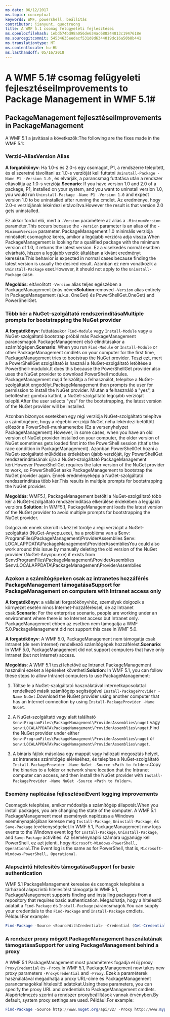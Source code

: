 ```yaml
---
ms.date: 06/12/2017
ms.topic: conceptual
keywords: WMF, powershell, beállítás
contributor: jianyunt, quoctruong
title: A WMF 5.1 csomag felügyeleti fejlesztései
ms.openlocfilehash: 1ebd574bd98a056de634ac688244813c1947618e
ms.sourcegitcommit: 54534635eedacf531d8d6344019dc16a50b8b441
ms.translationtype: MT
ms.contentlocale: hu-HU
ms.lasthandoff: 05/16/2018
---
```

# <a name="improvements-to-package-management-in-wmf-51"></a><span data-ttu-id="e3c2b-103">A WMF 5.1# csomag felügyeleti fejlesztései</span><span class="sxs-lookup"><span data-stu-id="e3c2b-103">Improvements to Package Management in WMF 5.1#</span></span>

## <a name="improvements-in-packagemanagement"></a><span data-ttu-id="e3c2b-104">PackageManagement fejlesztései</span><span class="sxs-lookup"><span data-stu-id="e3c2b-104">Improvements in PackageManagement</span></span> ##
<span data-ttu-id="e3c2b-105">A WMF 5.1 a javításai a következők:</span><span class="sxs-lookup"><span data-stu-id="e3c2b-105">The following are the fixes made in the WMF 5.1:</span></span>

### <a name="version-alias"></a><span data-ttu-id="e3c2b-106">Verzió-Alias</span><span class="sxs-lookup"><span data-stu-id="e3c2b-106">Version Alias</span></span>

<span data-ttu-id="e3c2b-107">**A forgatókönyv**: Ha 1.0-s és 2.0-s egy csomagot, P1, a rendszerre telepített, és el szeretné távolítani az 1.0-s verzióját kell futtatni `Uninstall-Package -Name P1 -Version 1.0` , és elvárják, a parancsmag futtatása után a rendszer eltávolítja az 1.0-s verziója.</span><span class="sxs-lookup"><span data-stu-id="e3c2b-107">**Scenario**: If you have version 1.0 and 2.0 of a package, P1, installed on your system, and you want to uninstall version 1.0, you would run `Uninstall-Package -Name P1 -Version 1.0` and expect version 1.0 to be uninstalled after running the cmdlet.</span></span> <span data-ttu-id="e3c2b-108">Az eredménye, hogy 2.0-s verziójának lekérdezi eltávolítva.</span><span class="sxs-lookup"><span data-stu-id="e3c2b-108">However the result is that version 2.0 gets uninstalled.</span></span>

<span data-ttu-id="e3c2b-109">Ez akkor fordul elő, mert a `-Version` paramétere az alias a `-MinimumVersion` paraméter.</span><span class="sxs-lookup"><span data-stu-id="e3c2b-109">This occurs because the `-Version` parameter is an alias of the `-MinimumVersion` parameter.</span></span> <span data-ttu-id="e3c2b-110">PackageManagement 1.0 minimális verziója minősített csomaghoz keres, amikor a legújabb verzióra adja vissza.</span><span class="sxs-lookup"><span data-stu-id="e3c2b-110">When PackageManagement is looking for a qualified package with the minimum version of 1.0, it returns the latest version.</span></span> <span data-ttu-id="e3c2b-111">Ez a viselkedés normál esetben elvárható, hiszen a legújabb verzió: általában a kívánt eredményt keresése.</span><span class="sxs-lookup"><span data-stu-id="e3c2b-111">This behavior is expected in normal cases because finding the latest version is usually the desired result.</span></span> <span data-ttu-id="e3c2b-112">Azonban ez nem vonatkozik a `Uninstall-Package` eset.</span><span class="sxs-lookup"><span data-stu-id="e3c2b-112">However, it should not apply to the `Uninstall-Package` case.</span></span>

<span data-ttu-id="e3c2b-113">**Megoldás**: eltávolított `-Version` alias teljes egészében a PackageManagement (más néven</span><span class="sxs-lookup"><span data-stu-id="e3c2b-113">**Solution**:removed `-Version` alias entirely in PackageManagement (a.k.a.</span></span> <span data-ttu-id="e3c2b-114">OneGet) és PowerShellGet.</span><span class="sxs-lookup"><span data-stu-id="e3c2b-114">OneGet) and PowerShellGet.</span></span>

### <a name="multiple-prompts-for-bootstrapping-the-nuget-provider"></a><span data-ttu-id="e3c2b-115">Több kér a NuGet-szolgáltató rendszerindítása</span><span class="sxs-lookup"><span data-stu-id="e3c2b-115">Multiple prompts for bootstrapping the NuGet provider</span></span>

<span data-ttu-id="e3c2b-116">**A forgatókönyv**: futtatásakor `Find-Module` vagy `Install-Module` vagy a NuGet-szolgáltató bootstrap próbál más PackageManagement parancsmagok PackageManagement első elindításakor a számítógépen.</span><span class="sxs-lookup"><span data-stu-id="e3c2b-116">**Scenario**: When you run `Find-Module` or `Install-Module` or other PackageManagement cmdlets on your computer for the first time, PackageManagement tries to bootstrap the NuGet provider.</span></span> <span data-ttu-id="e3c2b-117">Teszi ezt, mert a PowerShellGet szolgáltató is használ a NuGet-szolgáltató letöltése a PowerShell-modulok.</span><span class="sxs-lookup"><span data-stu-id="e3c2b-117">It does this because the PowerShellGet provider also uses the NuGet provider to download PowerShell modules.</span></span> <span data-ttu-id="e3c2b-118">PackageManagement majd felszólítja a felhasználót, telepítse a NuGet-szolgáltatót engedélyt.</span><span class="sxs-lookup"><span data-stu-id="e3c2b-118">PackageManagement then prompts the user for permission to install the NuGet provider.</span></span> <span data-ttu-id="e3c2b-119">Miután a felhasználó a "yes", a betöltéshez gombra kattint, a NuGet-szolgáltató legújabb verzióját telepíti.</span><span class="sxs-lookup"><span data-stu-id="e3c2b-119">After the user selects "yes" for the bootstrapping, the latest version of the NuGet provider will be installed.</span></span>

<span data-ttu-id="e3c2b-120">Azonban bizonyos esetekben egy régi verziója NuGet-szolgáltató telepítve a számítógépre, hogy a régebbi verziójú NuGet néha lekérdezi betöltött először a PowerShell-munkamenetbe (Ez a versenyhelyzet PackageManagement).</span><span class="sxs-lookup"><span data-stu-id="e3c2b-120">However, in some cases, when you have an old version of NuGet provider installed on your computer, the older version of NuGet sometimes gets loaded first into the PowerShell session (that's the race condition in PackageManagement).</span></span> <span data-ttu-id="e3c2b-121">Azonban PowerShellGet hozni a NuGet-szolgáltató működése érdekében újabb verzióját, így PowerShellGet rendszerindításának újra a NuGet-szolgáltató PackageManagement kéri.</span><span class="sxs-lookup"><span data-stu-id="e3c2b-121">However PowerShellGet requires the later version of the NuGet provider to work, so PowerShellGet asks PackageManagement to bootstrap the NuGet provider again.</span></span> <span data-ttu-id="e3c2b-122">Ennek eredményeképp a NuGet-szolgáltató rendszerindítása több kér.</span><span class="sxs-lookup"><span data-stu-id="e3c2b-122">This results in multiple prompts for bootstrapping the NuGet provider.</span></span>

<span data-ttu-id="e3c2b-123">**Megoldás**: WMF5.1, PackageManagement betölti a NuGet-szolgáltató több kér a NuGet-szolgáltató rendszerindítása elkerülése érdekében a legújabb verzióra.</span><span class="sxs-lookup"><span data-stu-id="e3c2b-123">**Solution**: In WMF5.1, PackageManagement loads the latest version of the NuGet provider to avoid multiple prompts for bootstrapping the NuGet provider.</span></span>

<span data-ttu-id="e3c2b-124">Dolgozunk ennek sikerült is kézzel törölje a régi verzióját a NuGet-szolgáltató (NuGet-Anycpu.exe), ha a probléma van a $env: ProgramFiles\PackageManagement\ProviderAssemblies $env: LOCALAPPDATA\PackageManagement\ProviderAssemblies</span><span class="sxs-lookup"><span data-stu-id="e3c2b-124">You could also work around this issue by manually deleting the old version of the NuGet provider (NuGet-Anycpu.exe) if exists from $env:ProgramFiles\PackageManagement\ProviderAssemblies $env:LOCALAPPDATA\PackageManagement\ProviderAssemblies</span></span>


### <a name="support-for-packagemanagement-on-computers-with-intranet-access-only"></a><span data-ttu-id="e3c2b-125">Azokon a számítógépeken csak az intranetes hozzáférés PackageManagement támogatása</span><span class="sxs-lookup"><span data-stu-id="e3c2b-125">Support for PackageManagement on computers with Intranet access only</span></span>

<span data-ttu-id="e3c2b-126">**A forgatókönyv**: a vállalati forgatókönyvhöz, személyek dolgozik a környezet esetén nincs Internet-hozzáféréssel, de az Intranet csak.</span><span class="sxs-lookup"><span data-stu-id="e3c2b-126">**Scenario**: For the enterprise scenario, people are working under an environment where there is no Internet access but Intranet only.</span></span> <span data-ttu-id="e3c2b-127">PackageManagement ebben az esetben nem támogatja a WMF 5.0.</span><span class="sxs-lookup"><span data-stu-id="e3c2b-127">PackageManagement did not support this case in WMF 5.0.</span></span>

<span data-ttu-id="e3c2b-128">**A forgatókönyv**: A WMF 5.0, PackageManagement nem támogatja csak Intranet (de nem Internet) rendelkező számítógépek hozzáférést.</span><span class="sxs-lookup"><span data-stu-id="e3c2b-128">**Scenario**: In WMF 5.0, PackageManagement did not support computers that have only Intranet (but not Internet) access.</span></span>

<span data-ttu-id="e3c2b-129">**Megoldás**: A WMF 5.1 teszi lehetővé az Intranet PackageManagement használni ezeket a lépéseket követheti:</span><span class="sxs-lookup"><span data-stu-id="e3c2b-129">**Solution**: In WMF 5.1, you can follow these steps to allow Intranet computers to use PackageManagement:</span></span>

1. <span data-ttu-id="e3c2b-130">Töltse le a NuGet-szolgáltató használatával internetkapcsolattal rendelkező másik számítógép segítségével `Install-PackageProvider -Name NuGet`.</span><span class="sxs-lookup"><span data-stu-id="e3c2b-130">Download the NuGet provider using another computer that has an Internet connection by using `Install-PackageProvider -Name NuGet`.</span></span>

2. <span data-ttu-id="e3c2b-131">A NuGet-szolgáltató vagy alatt található `$env:ProgramFiles\PackageManagement\ProviderAssemblies\nuget` vagy `$env:LOCALAPPDATA\PackageManagement\ProviderAssemblies\nuget`.</span><span class="sxs-lookup"><span data-stu-id="e3c2b-131">Find the NuGet provider under either `$env:ProgramFiles\PackageManagement\ProviderAssemblies\nuget`  or  `$env:LOCALAPPDATA\PackageManagement\ProviderAssemblies\nuget`.</span></span>

3. <span data-ttu-id="e3c2b-132">A bináris fájlok másolása egy mappát vagy hálózati megosztás helyét, az intranetes számítógép eléréséhez, és telepítse a NuGet-szolgáltató `Install-PackageProvider -Name NuGet -Source <Path to folder>`.</span><span class="sxs-lookup"><span data-stu-id="e3c2b-132">Copy the binaries to a folder or network share location that the Intranet computer can access, and then install the NuGet provider with `Install-PackageProvider -Name NuGet -Source <Path to folder>`.</span></span>


### <a name="event-logging-improvements"></a><span data-ttu-id="e3c2b-133">Esemény naplózása fejlesztései</span><span class="sxs-lookup"><span data-stu-id="e3c2b-133">Event logging improvements</span></span>

<span data-ttu-id="e3c2b-134">Csomagok telepítése, amikor módosítja a számítógép állapotát.</span><span class="sxs-lookup"><span data-stu-id="e3c2b-134">When you install packages, you are changing the state of the computer.</span></span> <span data-ttu-id="e3c2b-135">A WMF 5.1 PackageManagement most események naplózása a Windows eseménynaplójában keresse meg `Install-Package`, `Uninstall-Package`, és `Save-Package` tevékenységeket.</span><span class="sxs-lookup"><span data-stu-id="e3c2b-135">In WMF 5.1, PackageManagement now logs events to the Windows event log for `Install-Package`, `Uninstall-Package`, and `Save-Package` activities.</span></span> <span data-ttu-id="e3c2b-136">Az Eseménynapló számára ugyanúgy kell PowerShell, ez azt jelenti, hogy `Microsoft-Windows-PowerShell, Operational`.</span><span class="sxs-lookup"><span data-stu-id="e3c2b-136">The Event log  is the same as for PowerShell, that is, `Microsoft-Windows-PowerShell, Operational`.</span></span>

### <a name="support-for-basic-authentication"></a><span data-ttu-id="e3c2b-137">Alapszintű hitelesítés támogatása</span><span class="sxs-lookup"><span data-stu-id="e3c2b-137">Support for basic authentication</span></span>

<span data-ttu-id="e3c2b-138">WMF 5.1 PackageManagement keresése és csomagok telepítése a tárházból alapszintű hitelesítést támogatja.</span><span class="sxs-lookup"><span data-stu-id="e3c2b-138">In WMF 5.1, PackageManagement supports finding and installing packages from a repository that requires basic authentication.</span></span> <span data-ttu-id="e3c2b-139">Megadhatja, hogy a hitelesítő adatait a `Find-Package` és `Install-Package` parancsmagok.</span><span class="sxs-lookup"><span data-stu-id="e3c2b-139">You can supply your credentials to the `Find-Package` and `Install-Package` cmdlets.</span></span> <span data-ttu-id="e3c2b-140">Például:</span><span class="sxs-lookup"><span data-stu-id="e3c2b-140">For example:</span></span>

``` PowerShell
Find-Package -Source <SourceWithCredential> -Credential (Get-Credential)
```
### <a name="support-for-using-packagemanagement-behind-a-proxy"></a><span data-ttu-id="e3c2b-141">A rendszer proxy mögött PackageManagement használatának támogatása</span><span class="sxs-lookup"><span data-stu-id="e3c2b-141">Support for using PackageManagement behind a proxy</span></span>

<span data-ttu-id="e3c2b-142">A WMF 5.1 PackageManagement most paraméterek fogadja el új proxy `-ProxyCredential` és `-Proxy`.</span><span class="sxs-lookup"><span data-stu-id="e3c2b-142">In WMF 5.1, PackageManagement now takes new proxy parameters `-ProxyCredential` and `-Proxy`.</span></span> <span data-ttu-id="e3c2b-143">Ezek a paraméterek használatával megadhatja a proxy URL-címe és PackageManagement parancsmagokkal hitelesítő adatokat.</span><span class="sxs-lookup"><span data-stu-id="e3c2b-143">Using these parameters, you can specify the proxy URL and credentials to PackageManagement cmdlets.</span></span> <span data-ttu-id="e3c2b-144">Alapértelmezés szerint a rendszer proxybeállítások vannak érvényben.</span><span class="sxs-lookup"><span data-stu-id="e3c2b-144">By default, system proxy settings are used.</span></span> <span data-ttu-id="e3c2b-145">Például:</span><span class="sxs-lookup"><span data-stu-id="e3c2b-145">For example:</span></span>

``` PowerShell
Find-Package -Source http://www.nuget.org/api/v2/ -Proxy http://www.myproxyserver.com -ProxyCredential (Get-Credential)
```
